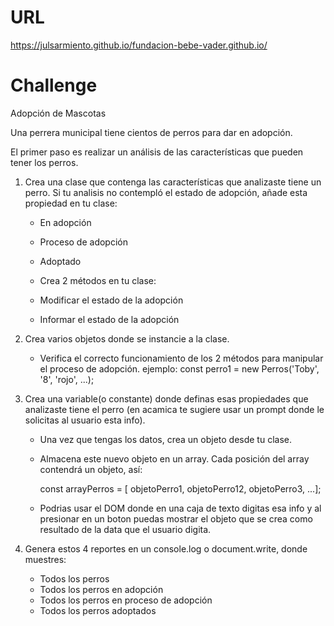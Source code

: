 # URL 
 https://julsarmiento.github.io/fundacion-bebe-vader.github.io/


# Challenge 
Adopción de Mascotas

Una perrera municipal tiene cientos de perros para dar en adopción.

El primer paso es realizar un análisis de las características que pueden tener los perros.

1. Crea una clase que contenga las características que analizaste tiene un perro. Si tu analisis no contempló el estado de adopción, añade esta propiedad en tu clase:

    - En adopción
    - Proceso de adopción
    - Adoptado

    - Crea 2 métodos en tu clase:
    - Modificar el estado de la adopción
    - Informar el estado de la adopción

2. Crea varios objetos donde se instancie a la clase.

    - Verifica el correcto funcionamiento de los 2 métodos para manipular el proceso de adopción. ejemplo:
    const perro1 = new Perros('Toby', '8', 'rojo', ...);

3. Crea una variable(o constante) donde definas esas propiedades que analizaste tiene el perro (en acamica te sugiere usar un prompt donde le solicitas al usuario esta info). 

    - Una vez que tengas los datos, crea un objeto desde tu clase.

    - Almacena este nuevo objeto en un array. Cada posición del array contendrá un objeto, así: 

        const arrayPerros = [ objetoPerro1, objetoPerro12, objetoPerro3, ...];

    - Podrias usar el DOM donde en una caja de texto digitas esa info y al presionar en un boton puedas mostrar el objeto que se crea como resultado de la data que el usuario digita.

4. Genera estos 4 reportes en un console.log o document.write, donde muestres:

    - Todos los perros
    - Todos los perros en adopción
    - Todos los perros en proceso de adopción
    - Todos los perros adoptados


